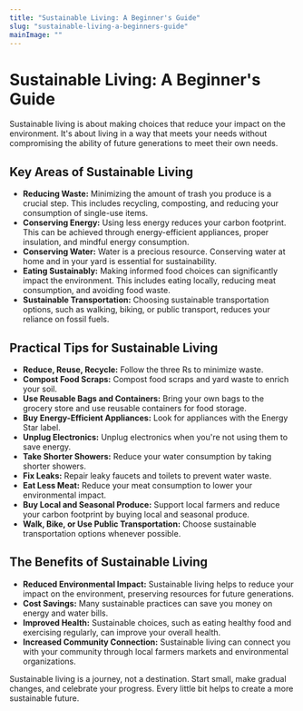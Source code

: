 ```yaml
---
title: "Sustainable Living: A Beginner's Guide"
slug: "sustainable-living-a-beginners-guide"
mainImage: ""
---
```


# Sustainable Living: A Beginner's Guide

Sustainable living is about making choices that reduce your impact on the environment. It's about living in a way that meets your needs without compromising the ability of future generations to meet their own needs.

## Key Areas of Sustainable Living

*   **Reducing Waste:** Minimizing the amount of trash you produce is a crucial step. This includes recycling, composting, and reducing your consumption of single-use items.
*   **Conserving Energy:** Using less energy reduces your carbon footprint. This can be achieved through energy-efficient appliances, proper insulation, and mindful energy consumption.
*   **Conserving Water:** Water is a precious resource. Conserving water at home and in your yard is essential for sustainability.
*   **Eating Sustainably:** Making informed food choices can significantly impact the environment. This includes eating locally, reducing meat consumption, and avoiding food waste.
*   **Sustainable Transportation:** Choosing sustainable transportation options, such as walking, biking, or public transport, reduces your reliance on fossil fuels.

## Practical Tips for Sustainable Living

*   **Reduce, Reuse, Recycle:** Follow the three Rs to minimize waste.
*   **Compost Food Scraps:** Compost food scraps and yard waste to enrich your soil.
*   **Use Reusable Bags and Containers:** Bring your own bags to the grocery store and use reusable containers for food storage.
*   **Buy Energy-Efficient Appliances:** Look for appliances with the Energy Star label.
*   **Unplug Electronics:** Unplug electronics when you're not using them to save energy.
*   **Take Shorter Showers:** Reduce your water consumption by taking shorter showers.
*   **Fix Leaks:** Repair leaky faucets and toilets to prevent water waste.
*   **Eat Less Meat:** Reduce your meat consumption to lower your environmental impact.
*   **Buy Local and Seasonal Produce:** Support local farmers and reduce your carbon footprint by buying local and seasonal produce.
*   **Walk, Bike, or Use Public Transportation:** Choose sustainable transportation options whenever possible.

## The Benefits of Sustainable Living

*   **Reduced Environmental Impact:** Sustainable living helps to reduce your impact on the environment, preserving resources for future generations.
*   **Cost Savings:** Many sustainable practices can save you money on energy and water bills.
*   **Improved Health:** Sustainable choices, such as eating healthy food and exercising regularly, can improve your overall health.
*   **Increased Community Connection:** Sustainable living can connect you with your community through local farmers markets and environmental organizations.

Sustainable living is a journey, not a destination. Start small, make gradual changes, and celebrate your progress. Every little bit helps to create a more sustainable future.